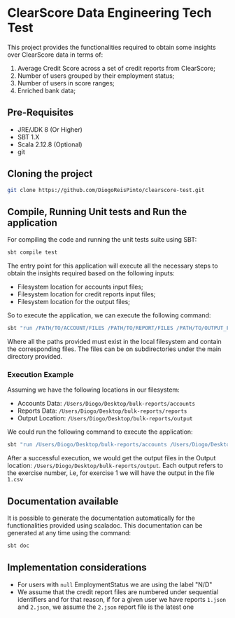 # ClearScore Data Engineering Tech Test

This project provides the functionalities required to obtain some insights over ClearScore data in terms of:

1) Average Credit Score across a set of credit reports from ClearScore;
2) Number of users grouped by their employment status;
3) Number of users in score ranges;
4) Enriched bank data;

## Pre-Requisites

* JRE/JDK 8 (Or Higher)
* SBT 1.X
* Scala 2.12.8 (Optional)
* git


## Cloning the project

```bash
git clone https://github.com/DiogoReisPinto/clearscore-test.git
```

## Compile, Running Unit tests and Run the application

For compiling the code and running the unit tests suite using SBT:

```bash
sbt compile test
```

The entry point for this application will execute all the necessary steps to obtain the insights required based on the following inputs:

* Filesystem location for accounts input files;
* Filesystem location for credit reports input files;
* Filesystem location for the output files;

So to execute the application, we can execute the following command:

```bash
sbt "run /PATH/TO/ACCOUNT/FILES /PATH/TO/REPORT/FILES /PATH/TO/OUTPUT_FILES"
```
Where all the paths provided must exist in the local filesystem and contain the corresponding files. The files can be on subdirectories under the main directory provided.

### Execution Example

Assuming we have the following locations in our filesystem:

* Accounts Data: `/Users/Diogo/Desktop/bulk-reports/accounts`
* Reports Data: `/Users/Diogo/Desktop/bulk-reports/reports`
* Output Location: `/Users/Diogo/Desktop/bulk-reports/output`

We could run the following command to execute the application:

```bash
sbt "run /Users/Diogo/Desktop/bulk-reports/accounts /Users/Diogo/Desktop/bulk-reports/reports /Users/Diogo/Desktop/bulk-reports/output"
```

After a successful execution, we would get the output files in the Output location: `/Users/Diogo/Desktop/bulk-reports/output`. Each output refers to the exercise number, i.e, for exercise 1 we will have the output in the file `1.csv`

## Documentation available

It is possible to generate the documentation automatically for the functionalities provided using scaladoc. This documentation can be generated at any time using the command:

```bash
sbt doc
```

## Implementation considerations

* For users with `null` EmploymentStatus we are using the label "N/D"
* We assume that the credit report files are numbered under sequential identifiers and for that reason, if for a given user we have reports `1.json` and `2.json`, we assume the `2.json` report file is the latest one
